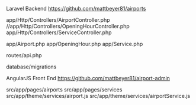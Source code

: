Laravel Backend
https://github.com/mattbeyer81/airports

app/Http/Controllers/AirportController.php
//app/Http/Controllers/OpeningHourController.php
app/Http/Controllers/ServiceController.php

app/Airport.php
app/OpeningHour.php
app/Service.php

routes/api.php

database/migrations

AngularJS Front End
https://github.com/mattbeyer81/airport-admin

src/app/pages/airports
src/app/pages/services
src/app/theme/services/airport.js
src/app/theme/services/airportService.js
